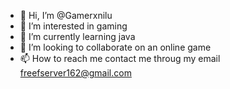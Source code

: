 - 👋 Hi, I’m @Gamerxnilu
- 👀 I’m interested in gaming
- 🌱 I’m currently learning java
- 💞️ I’m looking to collaborate on an online game
- 📫 How to reach me contact me throug my email freefserver162@gmail.com

<!---
Gamerxnilu/Gamerxnilu is a ✨ special ✨ repository because its `README.md` (this file) appears on your GitHub profile.
You can click the Preview link to take a look at your changes.
--->
